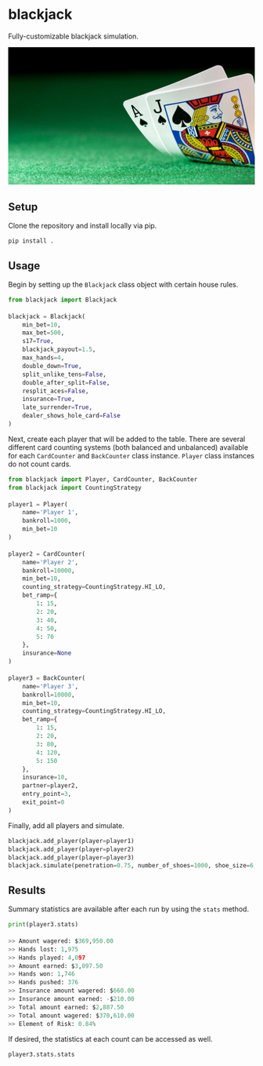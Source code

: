 # blackjack

Fully-customizable blackjack simulation.

![Blackjack](/documentation/blackjack.jpg?raw=true)

## Setup

Clone the repository and install locally via pip.

```python
pip install .
```

## Usage

Begin by setting up the `Blackjack` class object with certain house rules.

```python
from blackjack import Blackjack

blackjack = Blackjack(
    min_bet=10,
    max_bet=500,
    s17=True,
    blackjack_payout=1.5,
    max_hands=4,
    double_down=True,
    split_unlike_tens=False,
    double_after_split=False,
    resplit_aces=False,
    insurance=True,
    late_surrender=True,
    dealer_shows_hole_card=False
)
```

Next, create each player that will be added to the table. There are several different
card counting systems (both balanced and unbalanced) available for each `CardCounter`
and `BackCounter` class instance. `Player` class instances do not count cards.


```python
from blackjack import Player, CardCounter, BackCounter
from blackjack import CountingStrategy

player1 = Player(
    name='Player 1',
    bankroll=1000,
    min_bet=10
)

player2 = CardCounter(
    name='Player 2',
    bankroll=10000,
    min_bet=10,
    counting_strategy=CountingStrategy.HI_LO,
    bet_ramp={
        1: 15,
        2: 20,
        3: 40,
        4: 50,
        5: 70
    },
    insurance=None
)

player3 = BackCounter(
    name='Player 3',
    bankroll=10000,
    min_bet=10,
    counting_strategy=CountingStrategy.HI_LO,
    bet_ramp={
        1: 15,
        2: 20,
        3: 80,
        4: 120,
        5: 150
    },
    insurance=10,
    partner=player2,
    entry_point=3,
    exit_point=0
)
```

Finally, add all players and simulate.

```python
blackjack.add_player(player=player1)
blackjack.add_player(player=player2)
blackjack.add_player(player=player3)
blackjack.simulate(penetration=0.75, number_of_shoes=1000, shoe_size=6, seed=1)
```

## Results

Summary statistics are available after each run by using the `stats` method.

```python
print(player3.stats)

>> Amount wagered: $369,950.00 
>> Hands lost: 1,975 
>> Hands played: 4,097 
>> Amount earned: $3,097.50 
>> Hands won: 1,746 
>> Hands pushed: 376 
>> Insurance amount wagered: $660.00 
>> Insurance amount earned: -$210.00 
>> Total amount earned: $2,887.50 
>> Total amount wagered: $370,610.00 
>> Element of Risk: 0.84% 
```

If desired, the statistics at each count can be accessed as well.

```python
player3.stats.stats
```